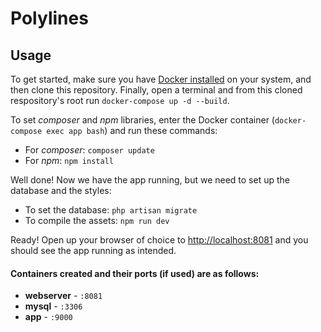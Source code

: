 # Polylines

## Usage

To get started, make sure you have [Docker installed](https://docs.docker.com/docker-for-mac/install/) on your system, and then clone this repository. Finally, open a terminal and from this cloned respository's root run `docker-compose up -d --build`.

To set _composer_ and _npm_ libraries, enter the Docker container (`docker-compose exec app bash`) and run these commands:
- For _composer_: `composer update`
- For _npm_: `npm install`

Well done! Now we have the app running, but we need to set up the database and the styles:
- To set the database: `php artisan migrate`
- To compile the assets: `npm run dev`

Ready! Open up your browser of choice to [http://localhost:8081](http://localhost:8081) and you should see the app running as intended.

#### Containers created and their ports (if used) are as follows:

- **webserver** - `:8081`
- **mysql** - `:3306`
- **app** - `:9000`
